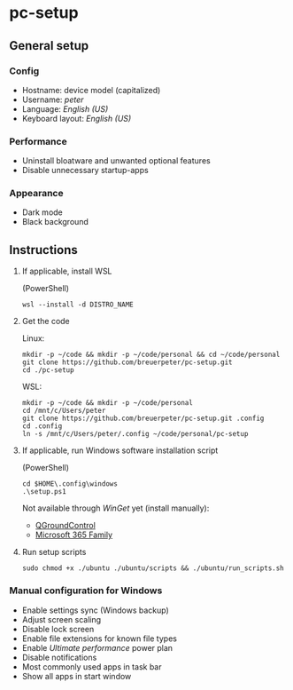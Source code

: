 # pc-setup

## General setup

### Config

- Hostname: device model (capitalized)
- Username: *peter*
- Language: *English (US)*
- Keyboard layout: *English (US)*

### Performance

- Uninstall bloatware and unwanted optional features
- Disable unnecessary startup-apps

### Appearance

- Dark mode
- Black background

## Instructions

1. If applicable, install WSL

    (PowerShell)
    ```
    wsl --install -d DISTRO_NAME
    ```

2. Get the code

    Linux:
    ```
    mkdir -p ~/code && mkdir -p ~/code/personal && cd ~/code/personal
    git clone https://github.com/breuerpeter/pc-setup.git
    cd ./pc-setup
    ```

    WSL:
    ```
    mkdir -p ~/code && mkdir -p ~/code/personal
    cd /mnt/c/Users/peter
    git clone https://github.com/breuerpeter/pc-setup.git .config
    cd .config
    ln -s /mnt/c/Users/peter/.config ~/code/personal/pc-setup
    ```

3. If applicable, run Windows software installation script

    (PowerShell)
    ```
    cd $HOME\.config\windows
    .\setup.ps1
    ```

    Not available through *WinGet* yet (install manually):
    - [QGroundControl](https://docs.qgroundcontrol.com/master/en/qgc-user-guide/getting_started/download_and_install.html)
    - [Microsoft 365 Family](https://apps.microsoft.com/detail/cfq7ttc0k5dm)

4. Run setup scripts

    ```
    sudo chmod +x ./ubuntu ./ubuntu/scripts && ./ubuntu/run_scripts.sh
    ```

### Manual configuration for Windows

- Enable settings sync (Windows backup)
- Adjust screen scaling
- Disable lock screen
- Enable file extensions for known file types
- Enable *Ultimate performance* power plan
- Disable notifications
- Most commonly used apps in task bar
- Show all apps in start window
